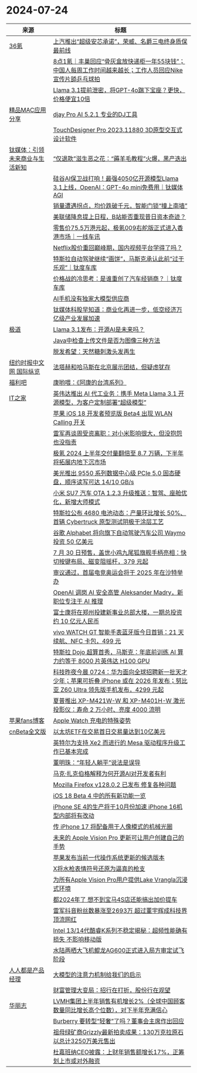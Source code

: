 ﻿# 2024-07-24

|来源|标题|
|---|---|
|[36氪](https://36kr.com/feed)|[上汽推出“超级安芯承诺”，荣威、名爵三电终身质保 最前线](https://36kr.com/p/2875563705471367?f=rss)|
||[8点1氪｜丰巢回应“骨灰盒放快递柜一年55块钱”；中国人每周工作时间越来越长；工作人员回应Nike宣传片舔乒乓球拍](https://36kr.com/p/2875510033010824?f=rss)|
||[Llama 3.1提前泄密，将GPT-4o踹下宝座？更快，价格便宜10倍](https://36kr.com/p/2875152143667330?f=rss)|
|[精品MAC应用分享](http://xclient.info/feed/)|[djay Pro AI 5.2.1 专业的DJ工具](https://xclient.info/s/djay-pro.html)|
||[TouchDesigner Pro 2023.11880 3D原型交互式设计软件](https://xclient.info/s/touchdesigner-pro.html)|
|[钛媒体：引领未来商业与生活新知](http://www.tmtpost.com/feed)|[“仅退款”滋生恶之花：“薅羊毛教程”火爆，黑产迭出](https://www.tmtpost.com/7179295.html)|
||[硅谷AI保卫战打响！最强4050亿开源模型Llama 3.1上线，OpenAI：GPT-4o mini免费用｜钛媒体AGI](https://www.tmtpost.com/7179858.html)|
||[销量遭遇拐点，均价跌破千元，智能门锁“撞上南墙”](https://www.tmtpost.com/7178793.html)|
||[美联储降息提上日程，B站能否重现昔日资本奇迹？](https://www.tmtpost.com/7179350.html)|
||[零售价75.5万港元起，极氪009右舵版正式进入香港市场｜一线车讯](https://www.tmtpost.com/7179691.html)|
||[Netflix股价重回巅峰期，国内视频平台学得了吗？](https://www.tmtpost.com/7179614.html)|
||[特斯拉自动驾驶继续“画饼”，马斯克承认此前“过于乐观”｜钛度车库](https://www.tmtpost.com/7179674.html)|
||[价格战的冷思考：是谁重创了汽车经销商？｜钛度车库](https://www.tmtpost.com/7178638.html)|
||[AI手机没有独家大模型供应商](https://www.tmtpost.com/7179478.html)|
||[钛媒体科股早知道：商业化再进一步，低空经济万亿级产业发展加速](https://www.tmtpost.com/7179675.html)|
|[极道](https://www.jdon.com/jivejdon/rss)|[Llama 3.1发布：开源AI是未来吗？](https://www.jdon.com/74658.html)|
||[Java中检查上传文件是否为图像三种方法](https://www.jdon.com/74657.html)|
||[脱发希望：天然糖刺激头发再生](https://www.jdon.com/74656.html)|
|[纽约时报中文网 国际纵览](http://cn.nytimes.com/rss/news.xml)|[法塔赫和哈马斯在北京展示团结，但疑虑犹存](https://cn.nytimes.com/world/20240724/fatah-hamas-china-statement/?utm_source=RSS)|
|[福利吧](https://fuliba2023.net/feed)|[康哟喂：《阿康的台湾系列》](https://fuliba2023.net/kangyouweitw.html)|
|[IT之家](https://www.ithome.com/rss/)|[英伟达推出 AI 代工业务：携手 Meta Llama 3.1 开源模型，为客户定制部署“超级模型”](https://www.ithome.com/0/783/832.htm)|
||[苹果 iOS 18 开发者预览版 Beta4 出现 WLAN Calling 开关](https://www.ithome.com/0/783/831.htm)|
||[雷军再谈周受资离职：对小米影响很大，但没抱怨也没指责](https://www.ithome.com/0/783/830.htm)|
||[极氪 2024 上半年交付量翻倍至 8.7 万辆，下半年将拓展内地下沉市场](https://www.ithome.com/0/783/829.htm)|
||[美光推出 9550 系列数据中心级 PCIe 5.0 固态硬盘，顺序读写可达 14/10 GB/s](https://www.ithome.com/0/783/828.htm)|
||[小米 SU7 汽车 OTA 1.2.3 升级推送：智驾、座舱优化，新增大师模式](https://www.ithome.com/0/783/826.htm)|
||[特斯拉公布 4680 电池动态：产量环比增长 50%、首辆 Cybertruck 原型测试阴极干涂层工艺](https://www.ithome.com/0/783/824.htm)|
||[谷歌 Alphabet 将向旗下自动驾驶汽车公司 Waymo 投资 50 亿美元](https://www.ithome.com/0/783/823.htm)|
||[7 月 30 日预售，盖世小鸡九尾狐旗舰手柄亮相：快切按键布局、磁变阻摇杆，379 元起](https://www.ithome.com/0/783/822.htm)|
||[审议通过，首届电竞奥运会将于 2025 年在沙特举办](https://www.ithome.com/0/783/821.htm)|
||[OpenAI 调岗 AI 安全高管 Aleksander Madry，新职位专注于 AI 推理](https://www.ithome.com/0/783/820.htm)|
||[富士康将在郑州投建新事业总部大楼，一期总投资约 10 亿元人民币](https://www.ithome.com/0/783/819.htm)|
||[vivo WATCH GT 智能手表蓝牙版今日首销：21 天续航、NFC 卡包，499 元](https://www.ithome.com/0/783/818.htm)|
||[特斯拉 Dojo 超算首秀，马斯克：年底前训练 AI 算力约等于 8000 片英伟达 H100 GPU](https://www.ithome.com/0/783/817.htm)|
||[科技昨夜今晨 0724：华为面向全球招聘新一批天才少年；苹果可折叠 iPhone 或在 2026 年发布；努比亚 Z60 Ultra 领先版手机发布，4299 元起](https://www.ithome.com/0/783/816.htm)|
||[夏普推出 XP-M421W-W 和 XP-M401H-W 激光投影仪：寿命 2 万小时、亮度 4000 流明](https://www.ithome.com/0/783/815.htm)|
|[苹果fans博客](http://www.mac52ipod.cn/feed.php)|[Apple Watch 充电的特殊姿势](http://www.mac52ipod.cn/post/apple-watch-charging-posture.php)|
|[cnBeta全文版](http://feeds2.feedburner.com/cnbeta-full)|[以太坊ETF在交易首日交易量达到10亿美元](https://m.cnbeta.com.tw/view/1439474.htm)|
||[英特尔为支持 Xe2 而进行的 Mesa 驱动程序升级工作已基本完成](https://m.cnbeta.com.tw/view/1439468.htm)|
||[董明珠：“年轻人躺平”说法是误导](https://m.cnbeta.com.tw/view/1439467.htm)|
||[马克·扎克伯格解释为何开源AI对开发者有利](https://m.cnbeta.com.tw/view/1439465.htm)|
||[Mozilla Firefox v128.0.2 已发布 修复各种问题](https://m.cnbeta.com.tw/view/1439464.htm)|
||[iOS 18 Beta 4 中的所有新功能一览](https://m.cnbeta.com.tw/view/1439463.htm)|
||[iPhone SE 4的生产将于10月份加速 iPhone 16机型内部将有改动](https://m.cnbeta.com.tw/view/1439462.htm)|
||[传 iPhone 17 将配备用于人像模式的机械光圈](https://m.cnbeta.com.tw/view/1439461.htm)|
||[未来的 Apple Vision Pro 更新可让用户创建自己的手势](https://m.cnbeta.com.tw/view/1439459.htm)|
||[苹果发布当前一代操作系统更新的候选版本](https://m.cnbeta.com.tw/view/1439458.htm)|
||[X将水枪表情符号还原为逼真的枪支](https://m.cnbeta.com.tw/view/1439457.htm)|
||[为所有Apple Vision Pro用户提供Lake Vrangla沉浸式环境](https://m.cnbeta.com.tw/view/1439456.htm)|
||[都2024年了 想不到宝马4S店还能搞出加价提车](https://m.cnbeta.com.tw/view/1439455.htm)|
||[雷军抖音粉丝数暴涨至2693万 超过董宇辉成科技界顶流网红](https://m.cnbeta.com.tw/view/1439454.htm)|
||[Intel 13/14代酷睿K系列不稳定揭秘：超频性能确有损失 不影响移动版](https://m.cnbeta.com.tw/view/1439452.htm)|
||[水陆两栖大飞机鲲龙AG600正式进入局方审定试飞阶段](https://m.cnbeta.com.tw/view/1439451.htm)|
|[人人都是产品经理](https://www.woshipm.com/feed)|[大模型的注意力机制给我们的启示](https://www.woshipm.com/share/6087398.html)|
||[财富管理大变局：招行在打折，股份行在观望](https://www.woshipm.com/share/6087413.html)|
|[华丽志](http://luxe.co/feed/)|[LVMH集团上半年销售有机增长2%（全球中国顾客数量同比增长高个位数），对下半年充满信心](https://luxe.co/post/359212)|
||[Burberry 要转型“轻奢”了吗？董事会主席作出回应](https://luxe.co/post/358982)|
||[祖母绿矿商Grizzly最新拍卖成果：130万克拉原石以总计3250万美元售出](https://luxe.co/post/358924)|
||[杜嘉班纳CEO披露：上财年销售额增长17%，正筹划上市或对外融资](https://luxe.co/post/359087)|
